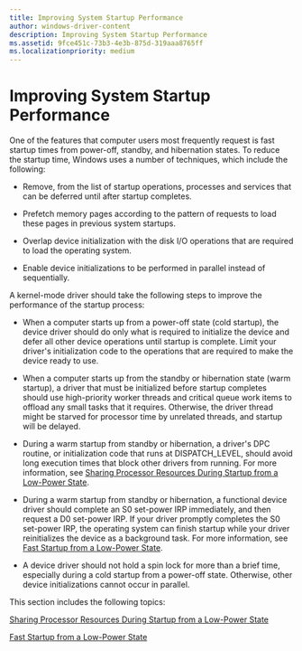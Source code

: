 ```yaml
---
title: Improving System Startup Performance
author: windows-driver-content
description: Improving System Startup Performance
ms.assetid: 9fce451c-73b3-4e3b-875d-319aaa8765ff
ms.localizationpriority: medium
---
```


# Improving System Startup Performance


One of the features that computer users most frequently request is fast startup times from power-off, standby, and hibernation states. To reduce the startup time, Windows uses a number of techniques, which include the following:

-   Remove, from the list of startup operations, processes and services that can be deferred until after startup completes.

-   Prefetch memory pages according to the pattern of requests to load these pages in previous system startups.

-   Overlap device initialization with the disk I/O operations that are required to load the operating system.

-   Enable device initializations to be performed in parallel instead of sequentially.

A kernel-mode driver should take the following steps to improve the performance of the startup process:

-   When a computer starts up from a power-off state (cold startup), the device driver should do only what is required to initialize the device and defer all other device operations until startup is complete. Limit your driver's initialization code to the operations that are required to make the device ready to use.

-   When a computer starts up from the standby or hibernation state (warm startup), a driver that must be initialized before startup completes should use high-priority worker threads and critical queue work items to offload any small tasks that it requires. Otherwise, the driver thread might be starved for processor time by unrelated threads, and startup will be delayed.

-   During a warm startup from standby or hibernation, a driver's DPC routine, or initialization code that runs at DISPATCH\_LEVEL, should avoid long execution times that block other drivers from running. For more information, see [Sharing Processor Resources During Startup from a Low-Power State](sharing-processor-resources-during-startup-from-a-low-power-state.md).

-   During a warm startup from standby or hibernation, a functional device driver should complete an S0 set-power IRP immediately, and then request a D0 set-power IRP. If your driver promptly completes the S0 set-power IRP, the operating system can finish startup while your driver reinitializes the device as a background task. For more information, see [Fast Startup from a Low-Power State](fast-startup-from-a-low-power-state.md).

-   A device driver should not hold a spin lock for more than a brief time, especially during a cold startup from a power-off state. Otherwise, other device initializations cannot occur in parallel.

This section includes the following topics:

[Sharing Processor Resources During Startup from a Low-Power State](sharing-processor-resources-during-startup-from-a-low-power-state.md)

[Fast Startup from a Low-Power State](fast-startup-from-a-low-power-state.md)

 

 




